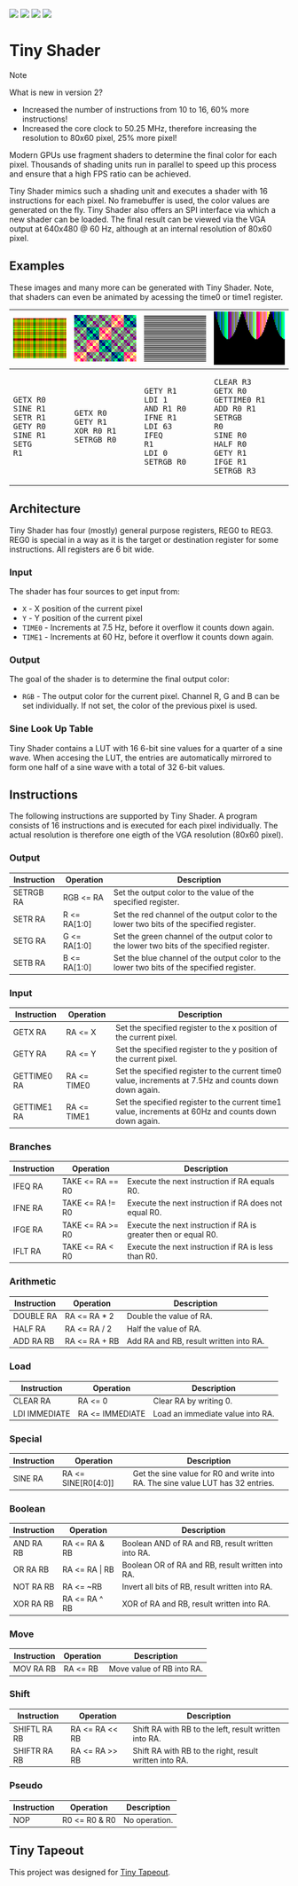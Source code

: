 ![](../../workflows/gds/badge.svg) ![](../../workflows/docs/badge.svg) ![](../../workflows/test/badge.svg) ![](../../workflows/fpga/badge.svg)

# Tiny Shader

> [!NOTE]  
> What is new in version 2?
> - Increased the number of instructions from 10 to 16, 60% more instructions!
> - Increased the core clock to 50.25 MHz, therefore increasing the resolution to 80x60 pixel, 25% more pixel!

Modern GPUs use fragment shaders to determine the final color for each pixel. Thousands of shading units run in parallel to speed up this process and ensure that a high FPS ratio can be achieved.

Tiny Shader mimics such a shading unit and executes a shader with 16 instructions for each pixel. No framebuffer is used, the color values are generated on the fly. Tiny Shader also offers an SPI interface via which a new shader can be loaded. The final result can be viewed via the VGA output at 640x480 @ 60 Hz, although at an internal resolution of 80x60 pixel.

## Examples

These images and many more can be generated with Tiny Shader. Note, that shaders can even be animated by acessing the time0 or time1 register.

<div align="center">

|![test2.png](docs/images/test2.png)|![test4.png](docs/images/test4.png)|![test5.png](docs/images/test5.png)|![test7.png](docs/images/test7.png)|
|-|-|-|-|
| <pre>GETX R0<br>SINE R1<br>SETR R1<br>GETY R0<br>SINE R1<br>SETG R1</pre> | <pre>GETX R0<br>GETY R1<br>XOR R0 R1<br>SETRGB R0</pre> | <pre>GETY R1<br>LDI 1<br>AND R1 R0<br>IFNE R1<br>LDI 63<br>IFEQ R1<br>LDI 0<br>SETRGB R0</pre> | <pre>CLEAR R3<br>GETX R0<br>GETTIME0 R1<br>ADD R0 R1<br>SETRGB R0<br>SINE R0<br>HALF R0<br>GETY R1<br>IFGE R1<br>SETRGB R3</pre> |

</div>

## Architecture

Tiny Shader has four (mostly) general purpose registers, REG0 to REG3. REG0 is special in a way as it is the target or destination register for some instructions. All registers are 6 bit wide.

### Input

The shader has four sources to get input from:

- `X` - X position of the current pixel
- `Y` - Y position of the current pixel
- `TIME0` - Increments at 7.5 Hz, before it overflow it counts down again.
- `TIME1` - Increments at 60 Hz, before it overflow it counts down again.

### Output

The goal of the shader is to determine the final output color:

- `RGB` - The output color for the current pixel. Channel R, G and B can be set individually. If not set, the color of the previous pixel is used.

### Sine Look Up Table

Tiny Shader contains a LUT with 16 6-bit sine values for a quarter of a sine wave. When accesing the LUT, the entries are automatically mirrored to form one half of a sine wave with a total of 32 6-bit values.

## Instructions

The following instructions are supported by Tiny Shader. A program consists of 16 instructions and is executed for each pixel individually. The actual resolution is therefore one eigth of the VGA resolution (80x60 pixel).

### Output
|Instruction|Operation|Description|
|-----------|---------|-----------|
|SETRGB RA|RGB <= RA|Set the output color to the value of the specified register.|
|SETR RA|R <= RA[1:0]|Set the red channel of the output color to the lower two bits of the specified register.|
|SETG RA|G <= RA[1:0]|Set the green channel of the output color to the lower two bits of the specified register.|
|SETB RA|B <= RA[1:0]|Set the blue channel of the output color to the lower two bits of the specified register.|
### Input
|Instruction|Operation|Description|
|-----------|---------|-----------|
|GETX RA|RA <= X|Set the specified register to the x position of the current pixel.|
|GETY RA|RA <= Y|Set the specified register to the y position of the current pixel.|
|GETTIME0 RA|RA <= TIME0|Set the specified register to the current time0 value, increments at 7.5Hz and counts down down again.|
|GETTIME1 RA|RA <= TIME1|Set the specified register to the current time1 value, increments at 60Hz and counts down down again.|
### Branches
|Instruction|Operation|Description|
|-----------|---------|-----------|
|IFEQ RA|TAKE <= RA == R0|Execute the next instruction if RA equals R0.|
|IFNE RA|TAKE <= RA != R0|Execute the next instruction if RA does not equal R0.|
|IFGE RA|TAKE <= RA >= R0|Execute the next instruction if RA is greater then or equal R0.|
|IFLT RA|TAKE <= RA < R0|Execute the next instruction if RA is less than R0.|
### Arithmetic
|Instruction|Operation|Description|
|-----------|---------|-----------|
|DOUBLE RA|RA <= RA * 2|Double the value of RA.|
|HALF RA|RA <= RA / 2|Half the value of RA.|
|ADD RA RB|RA <= RA + RB|Add RA and RB, result written into RA.|
### Load
|Instruction|Operation|Description|
|-----------|---------|-----------|
|CLEAR RA|RA <= 0|Clear RA by writing 0.|
|LDI IMMEDIATE|RA <= IMMEDIATE|Load an immediate value into RA.|
### Special
|Instruction|Operation|Description|
|-----------|---------|-----------|
|SINE RA|RA <= SINE[R0[4:0]]|Get the sine value for R0 and write into RA. The sine value LUT has 32 entries.|
### Boolean
|Instruction|Operation|Description|
|-----------|---------|-----------|
|AND RA RB|RA <= RA & RB|Boolean AND of RA and RB, result written into RA.|
|OR RA RB|RA <= RA \| RB|Boolean OR of RA and RB, result written into RA.|
|NOT RA RB|RA <= ~RB|Invert all bits of RB, result written into RA.|
|XOR RA RB|RA <= RA ^ RB|XOR of RA and RB, result written into RA.|
### Move
|Instruction|Operation|Description|
|-----------|---------|-----------|
|MOV RA RB|RA <= RB|Move value of RB into RA.|
### Shift
|Instruction|Operation|Description|
|-----------|---------|-----------|
|SHIFTL RA RB|RA <= RA << RB|Shift RA with RB to the left, result written into RA.|
|SHIFTR RA RB|RA <= RA >> RB|Shift RA with RB to the right, result written into RA.|
### Pseudo
|Instruction|Operation|Description|
|-----------|---------|-----------|
|NOP |R0 <= R0 & R0|No operation.|

## Tiny Tapeout

This project was designed for [Tiny Tapeout](https://tinytapeout.com).
